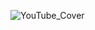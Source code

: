 ![YouTube_Cover](https://github.com/codewith-vaibhav/YouTube-Clone/assets/155068508/8bb448b5-e8a3-4f3a-9e73-d7c0d0029843)
